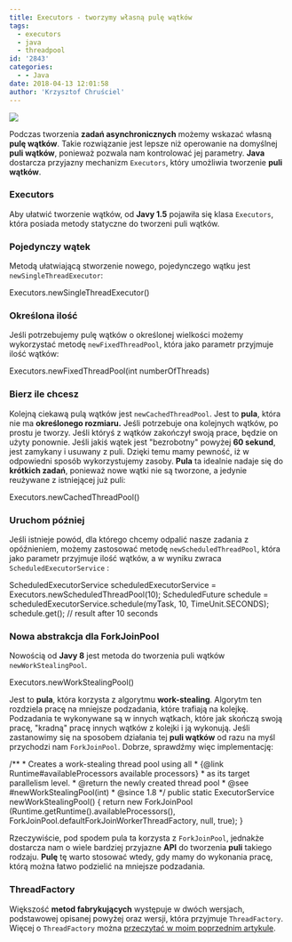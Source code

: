 ```yaml
---
title: Executors - tworzymy własną pulę wątków
tags:
  - executors
  - java
  - threadpool
id: '2843'
categories:
  - - Java
date: 2018-04-13 12:01:58
author: 'Krzysztof Chruściel'
---
```


![](http://codecouple.pl/wp-content/uploads/2017/02/java-logo.png)

Podczas tworzenia **zadań asynchronicznych** możemy wskazać własną **pulę wątków**. Takie rozwiązanie jest lepsze niż operowanie na domyślnej **puli wątków**, ponieważ pozwala nam kontrolować jej parametry. **Java** dostarcza przyjazny mechanizm `Executors`, który umożliwia tworzenie **puli wątków**.
<!-- more -->
### Executors

Aby ułatwić tworzenie wątków, od **Javy 1.5** pojawiła się klasa `Executors`, która posiada metody statyczne do tworzeni puli wątków.

### Pojedynczy wątek

Metodą ułatwiającą stworzenie nowego, pojedynczego wątku jest `newSingleThreadExecutor`:

Executors.newSingleThreadExecutor()

### Określona ilość

Jeśli potrzebujemy pulę wątków o określonej wielkości możemy wykorzystać metodę `newFixedThreadPool`, która jako parametr przyjmuje ilość wątków:

Executors.newFixedThreadPool(int numberOfThreads)

### Bierz ile chcesz

Kolejną ciekawą pulą wątków jest `newCachedThreadPool`. Jest to **pula**, która nie ma **określonego rozmiaru.** Jeśli potrzebuje ona kolejnych wątków, po prostu je tworzy. Jeśli któryś z wątków zakończył swoją prace, będzie on użyty ponownie. Jeśli jakiś wątek jest "bezrobotny" powyżej **60 sekund**, jest zamykany i usuwany z puli. Dzięki temu mamy pewność, iż w odpowiedni sposób wykorzystujemy zasoby. **Pula** ta idealnie nadaje się do **krótkich zadań**, ponieważ nowe wątki nie są tworzone, a jedynie reużywane z istniejącej już puli:

Executors.newCachedThreadPool()

### Uruchom później

Jeśli istnieje powód, dla którego chcemy odpalić nasze zadania z opóźnieniem, możemy zastosować metodę `newScheduledThreadPool`, która jako parametr przyjmuje ilość wątków, a w wyniku zwraca `ScheduledExecutorService` :

ScheduledExecutorService scheduledExecutorService = Executors.newScheduledThreadPool(10);
ScheduledFuture<String> schedule = scheduledExecutorService.schedule(myTask, 10, TimeUnit.SECONDS);
schedule.get(); // result after 10 seconds

### Nowa abstrakcja dla ForkJoinPool

Nowością od **Javy 8** jest metoda do tworzenia puli wątków `newWorkStealingPool`.

Executors.newWorkStealingPool()

Jest to **pula**, która korzysta z algorytmu **work-stealing**. Algorytm ten rozdziela pracę na mniejsze podzadania, które trafiają na kolejkę. Podzadania te wykonywane są w innych wątkach, które jak skończą swoją pracę, "kradną" pracę innych wątków z kolejki i ją wykonują. Jeśli zastanowimy się na sposobem działania tej **puli wątków** od razu na myśl przychodzi nam `ForkJoinPool`. Dobrze, sprawdźmy więc implementację:

/\*\*
 \* Creates a work-stealing thread pool using all
 \* {@link Runtime#availableProcessors available processors}
 \* as its target parallelism level.
 \* @return the newly created thread pool
 \* @see #newWorkStealingPool(int)
 \* @since 1.8
 \*/
public static ExecutorService newWorkStealingPool() {
    return new ForkJoinPool
        (Runtime.getRuntime().availableProcessors(),
         ForkJoinPool.defaultForkJoinWorkerThreadFactory,
         null, true);
}

Rzeczywiście, pod spodem pula ta korzysta z `ForkJoinPool`, jednakże dostarcza nam o wiele bardziej przyjazne **API** do tworzenia **puli** takiego rodzaju. **Pulę** tę warto stosować wtedy, gdy mamy do wykonania pracę, którą można łatwo podzielić na mniejsze podzadania.

### ThreadFactory

Większość **metod fabrykujących** występuje w dwóch wersjach, podstawowej opisanej powyżej oraz wersji, która przyjmuje `ThreadFactory`. Więcej o `ThreadFactory` można [przeczytać w moim poprzednim artykule](http://codecouple.pl/2018/03/31/threadfactory-czyli-pool-n-thread-m/).